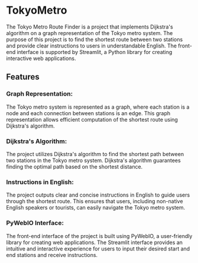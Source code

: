 # TokyoMetro

The Tokyo Metro Route Finder is a project that implements Dijkstra's algorithm on a graph representation of the Tokyo metro system. The purpose of this project is to find the shortest route between two stations and provide clear instructions to users in understandable English. The front-end interface is supported by Streamlit, a Python library for creating interactive web applications.

## Features

### Graph Representation:

The Tokyo metro system is represented as a graph, where each station is a node and each connection between stations is an edge. This graph representation allows efficient computation of the shortest route using Dijkstra's algorithm.

### Dijkstra's Algorithm:

The project utilizes Dijkstra's algorithm to find the shortest path between two stations in the Tokyo metro system. Dijkstra's algorithm guarantees finding the optimal path based on the shortest distance.

### Instructions in English:

The project outputs clear and concise instructions in English to guide users through the shortest route. This ensures that users, including non-native English speakers or tourists, can easily navigate the Tokyo metro system.

### PyWebIO Interface:

The front-end interface of the project is built using PyWebIO, a user-friendly library for creating web applications. The Streamlit interface provides an intuitive and interactive experience for users to input their desired start and end stations and receive instructions.
